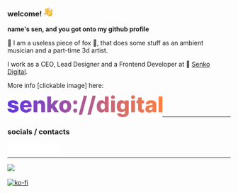 ### **welcome! <img src="https://raw.githubusercontent.com/senkodev/senkodev/master/icons/emoji/wave.png" width="20" />**
**name's sen, and you got onto my github profile**<br />

🥴 I am a useless piece of fox 🦊, that does some stuff as an ambient musician and a part-time 3d artist. 
<br />

I work as a CEO, Lead Designer and a Frontend Developer at 🦊 <a href="https://senko.digital?utm_source=github&utm_campaign=senkodev">Senko Digital</a>.

More info [clickable image] here:

<a href="https://senko.digital?utm_source=github&utm_campaign=senkodev">
  <img alt="Senko Digital Logo" align="left" width="350px" src="https://raw.githubusercontent.com/senkodev/senkodev/refs/heads/master/icons/senkod-logo.png" />
</a>

<br />
<br />

---

### **socials** / **contacts**

<a href="mailto:fox@senko.dev">
  <img alt="Proton" align="left" width="23px" src="https://raw.githubusercontent.com/senkodev/senkodev/master/icons/socials/mail.svg" />
</a>
<a href="https://x.com/senkodev">
  <img alt="Twitter" align="left" width="23px" src="https://raw.githubusercontent.com/senkodev/senkodev/master/icons/socials/twitter.svg" />
</a>
<a href="https://last.fm/user/senkodev">
  <img alt="Last.fm" align="left" width="23px" src="https://raw.githubusercontent.com/senkodev/senkodev/master/icons/socials/lastfm.svg" />
</a>
<a href="https://steamcommunity.com/id/senkodev">
  <img alt="Steam" align="left" width="23px" src="https://raw.githubusercontent.com/senkodev/senkodev/master/icons/socials/steam.svg" />
</a>
<a href="https://open.spotify.com/artist/3hfz8YwOpMlOYFCXE04HMU">
  <img alt="Spotify" align="left" width="23px" src="https://raw.githubusercontent.com/senkodev/senkodev/master/icons/socials/spotify.svg" />
</a>

<br />

---

[![](https://hits.seeyoufarm.com/api/count/incr/badge.svg?url=https%3A%2F%2Fgithub.com%2Fsenkodev%2Fsenkodev&count_bg=%23C21D6A&title_bg=%23121212&icon=&icon_color=%23C21D6A&title=hits&edge_flat=false)](https://senko.dev)

[![ko-fi](https://ko-fi.com/img/githubbutton_sm.svg)](https://ko-fi.com/C0C1D9CDG)
